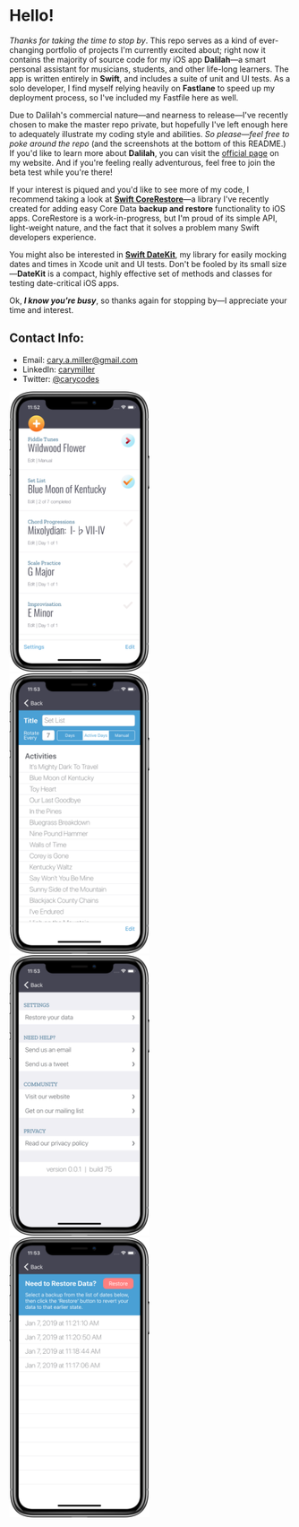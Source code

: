 # Hello!
*Thanks for taking the time to stop by*. This repo serves as a kind of ever-changing portfolio of projects I'm currently excited about; right now it contains the majority of source code for my iOS app **Dalilah**—a smart personal assistant for musicians, students, and other life-long learners. The app is written entirely in **Swift**, and includes a suite of unit and UI tests. As a solo developer, I find myself relying heavily on **Fastlane** to speed up my deployment process, so I've included my Fastfile here as well.

Due to Dalilah's commercial nature—and nearness to release—I've recently chosen to make the master repo private, but hopefully I've left enough here to adequately illustrate my coding style and abilities. *So please—feel free to poke around the repo* (and the screenshots at the bottom of this README.) If you'd like to learn more about **Dalilah**, you can visit the [official page](https://cmillerco.com/dalilah) on my website. And if you're feeling really adventurous, feel free to join the beta test while you're there!

If your interest is piqued and you'd like to see more of my code, I recommend taking a look at [**Swift CoreRestore**](https://github.com/cmilr/swift-core-restore)—a library I've recently created for adding easy Core Data **backup and restore** functionality to iOS apps. CoreRestore is a work-in-progress, but I'm proud of its simple API, light-weight nature, and the fact that it solves a problem many Swift developers experience.

You might also be interested in [**Swift DateKit**](https://github.com/cmilr/swift-datekit), my library for easily mocking dates and times in Xcode unit and UI tests. Don't be fooled by its small size—**DateKit** is a compact, highly effective set of methods and classes for testing date-critical iOS apps.

Ok, ***I know you're busy***, so thanks again for stopping by—I appreciate your time and interest. 

## Contact Info:

- Email: cary.a.miller@gmail.com
- LinkedIn: [carymiller](https://www.linkedin.com/in/carymiller/)
- Twitter: [@carycodes](https://twitter.com/carycodes)

<img src="promo/iPhone X-01MasterScreen_framed.png" width="250" title="iPhone X">&nbsp;&nbsp;&nbsp;&nbsp;&nbsp;<img src="promo/iPhone X-02DetailScreen_framed.png" width="250" title="iPhone X">&nbsp;&nbsp;&nbsp;&nbsp;&nbsp;<img src="promo/iPhone X-03SettingsScreen_framed.png" width="250" title="iPhone X">&nbsp;&nbsp;&nbsp;&nbsp;&nbsp;<img src="promo/iPhone X-04RestoreScreen_framed.png" width="250" title="iPhone X">&nbsp;&nbsp;&nbsp;&nbsp;&nbsp;
